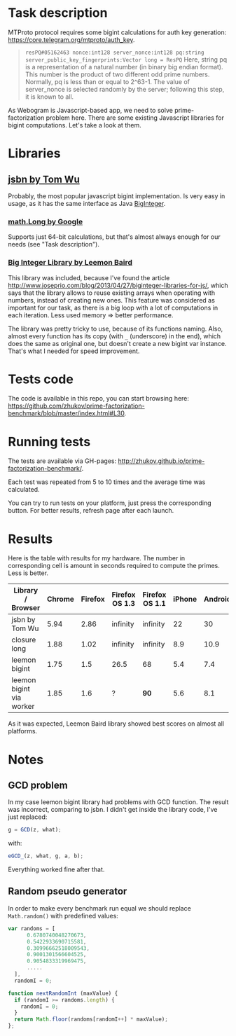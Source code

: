 Task description
================

MTProto protocol requires some bigint calculations for auth key generation: https://core.telegram.org/mtproto/auth_key.

> `resPQ#05162463 nonce:int128 server_nonce:int128 pq:string server_public_key_fingerprints:Vector long = ResPQ`
> Here, string pq is a representation of a natural number (in binary big endian format). This number is the product of two different odd prime numbers. Normally, pq is less than or equal to 2^63-1. The value of server_nonce is selected randomly by the server; following this step, it is known to all.

As Webogram is Javascript-based app, we need to solve prime-factorization problem here. There are some existing Javascript libraries for bigint computations. Let's take a look at them.


Libraries
=========


## [jsbn by Tom Wu](http://www-cs-students.stanford.edu/~tjw/jsbn/)

Probably, the most popular javascript bigint implementation. Is very easy in usage, as it has the same interface as Java [BigInteger](http://docs.oracle.com/javase/7/docs/api/java/math/BigInteger.html).

### [math.Long by Google](http://docs.closure-library.googlecode.com/git/class_goog_math_Long.html)

Supports just 64-bit calculations, but that's almost always enough for our needs (see "Task description").

### [Big Integer Library by Leemon Baird](http://www.leemon.com/crypto/BigInt.html)

This library was included, because I've found the article http://www.joseprio.com/blog/2013/04/27/biginteger-libraries-for-js/, which says that the library allows to reuse existing arrays when operating with numbers, instead of creating new ones. This feature was considered as important for our task, as there is a big loop with a lot of computations in each iteration. Less used memory => better performance.

The library was pretty tricky to use, because of its functions naming. Also, almost every function has its copy (with `_` (underscore) in the end), which does the same as original one, but doesn't create a new bigint var instance. That's what I needed for speed improvement.


Tests code
==========

The code is available in this repo, you can start browsing here: https://github.com/zhukov/prime-factorization-benchmark/blob/master/index.html#L30.


Running tests
=============

The tests are available via GH-pages: http://zhukov.github.io/prime-factorization-benchmark/.

Each test was repeated from 5 to 10 times and the average time was calculated.

You can try to run tests on your platform, just press the corresponding button. For better results, refresh page after each launch.

Results
=======

Here is the table with results for my hardware. 
The number in corresponding cell is amount in seconds required to compute the primes. Less is better.


Library  / Browser          | Chrome | Firefox | Firefox OS 1.3 | Firefox OS 1.1 | iPhone  | Android
----------------------------|--------|---------|----------------|----------------|---------|--------
jsbn by Tom Wu              | 5.94   | 2.86    | infinity       | infinity       | 22      | 30
closure long                | 1.88   | 1.02    | infinity       | infinity       | 8.9     | 10.9
leemon bigint               | 1.75   | 1.5     | 26.5           | 68             | 5.4     | 7.4
leemon bigint via worker    | 1.85   | 1.6     | ?              | **90**         | 5.6     | 8.1


As it was expected, Leemon Baird library showed best scores on almost all platforms.



Notes
===========


GCD problem
-----------

In my case leemon bigint library had problems with GCD function. The result was incorrect, comparing to jsbn. I didn't get inside the library code, I've just replaced:
```javascript
g = GCD(z, what);
```
with:
```javascript
eGCD_(z, what, g, a, b);
```

Everything worked fine after that.


Random pseudo generator
-----------------------

In order to make every benchmark run equal we should replace `Math.random()` with predefined values:

```javascript
var randoms = [
	  0.6780740048270673,
	  0.5422933690715581,
	  0.30996662518009543,
	  0.9001301566604525,
	  0.9054833319969475,
	  .....
  ],
  randomI = 0;

function nextRandomInt (maxValue) {
  if (randomI >= randoms.length) {
    randomI = 0;
  }
  return Math.floor(randoms[randomI++] * maxValue);
};
```
